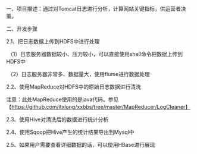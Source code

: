 一、项目描述：通过对Tomcat日志进行分析，计算网站关键指标，供运营者决策。

二、开发步骤

2.1、把日志数据上传到HDFS中进行处理

  （1）日志服务器数据较小、压力较小，可以直接使用shell命令把数据上传到HDFS中
  
  （2）日志服务器非常多、数据量大，使用flume进行数据处理

2.2、使用MapReduce对HDFS中的原始日志数据进行清洗

注意：此处MapReduce使用的是java代码。参见【https://github.com/itxlong/xxbbs/tree/master/MapReducer/LogCleaner】

2.3、使用Hive对清洗后的数据进行统计分析

2.4、使用Sqoop把Hive产生的统计结果导出到Mysql中

2.5、如果用户需要查看详细数据的话，可以使用HBase进行展现
